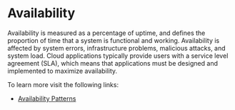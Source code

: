 # Availability

Availability is measured as a percentage of uptime, and defines the proportion of time that a system is functional and working. Availability is affected by system errors, infrastructure problems, malicious attacks, and system load. Cloud applications typically provide users with a service level agreement (SLA), which means that applications must be designed and implemented to maximize availability.

To learn more visit the following links:

- [Availability Patterns](https://learn.microsoft.com/en-us/azure/architecture/framework/resiliency/reliability-patterns#availability)
